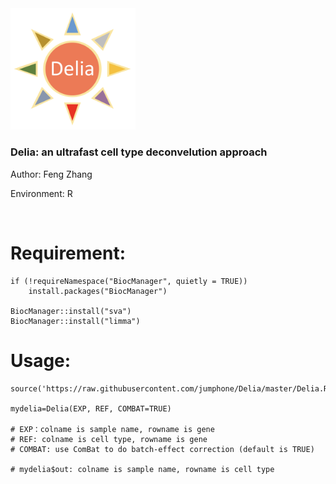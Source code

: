 <img src="https://github.com/jumphone/Delia/blob/master/img/Delia_LOGO.png" width="200">


### Delia: an ultrafast cell type deconvelution approach

Author: Feng Zhang

Environment: R 

</br>

# Requirement:

    if (!requireNamespace("BiocManager", quietly = TRUE))
        install.packages("BiocManager")
        
    BiocManager::install("sva")
    BiocManager::install("limma")

# Usage:


    source('https://raw.githubusercontent.com/jumphone/Delia/master/Delia.R')
    
    mydelia=Delia(EXP, REF, COMBAT=TRUE)
        
    # EXP：colname is sample name, rowname is gene
    # REF: colname is cell type, rowname is gene
    # COMBAT: use ComBat to do batch-effect correction (default is TRUE)

    # mydelia$out: colname is sample name, rowname is cell type
    
    



